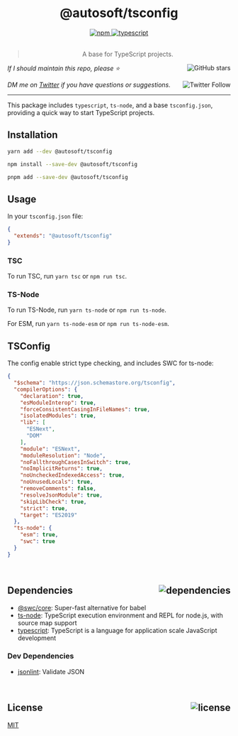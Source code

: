 <div align="center">
  <h1>@autosoft/tsconfig</h1>
  <a href="https://npmjs.com/package/autosoft/tsconfig">
    <img alt="npm" src="https://img.shields.io/npm/v/@autosoft/tsconfig.svg">
  </a>
  <a href="https://github.com/autosoftoss/tsconfig">
    <img alt="typescript" src="https://img.shields.io/github/languages/top/autosoftoss/tsconfig.svg">
  </a>
</div>

<br />

<blockquote align="center">A base for TypeScript projects.</blockquote>

_If I should maintain this repo, please ⭐️_
<a href="https://github.com/autosoftoss/tsconfig">
  <img align="right" alt="GitHub stars" src="https://img.shields.io/github/stars/autosoftoss/tsconfig?label=%E2%AD%90%EF%B8%8F&style=social">
</a>

_DM me on [Twitter](https://twitter.com/bconnorwhite) if you have questions or suggestions._
<a href="https://twitter.com/bconnorwhite">
  <img align="right" alt="Twitter Follow" src="https://img.shields.io/twitter/url?label=%40bconnorwhite&style=social&url=https%3A%2F%2Ftwitter.com%2Fbconnorwhite">
</a>

---

This package includes `typescript`, `ts-node`, and a base `tsconfig.json`, providing a quick way to start TypeScript projects.

## Installation

```sh
yarn add --dev @autosoft/tsconfig
```

```sh
npm install --save-dev @autosoft/tsconfig
```

```sh
pnpm add --save-dev @autosoft/tsconfig
```

## Usage

In your `tsconfig.json` file:

```json
{
  "extends": "@autosoft/tsconfig"
}
```

### TSC

To run TSC, run `yarn tsc` or `npm run tsc`.

### TS-Node

To run TS-Node, run `yarn ts-node` or `npm run ts-node`.

For ESM, run `yarn ts-node-esm` or `npm run ts-node-esm`.

## TSConfig

The config enable strict type checking, and includes SWC for ts-node:

```json
{
  "$schema": "https://json.schemastore.org/tsconfig",
  "compilerOptions": {
    "declaration": true,
    "esModuleInterop": true,
    "forceConsistentCasingInFileNames": true,
    "isolatedModules": true,
    "lib": [
      "ESNext",
      "DOM"
    ],
    "module": "ESNext",
    "moduleResolution": "Node",
    "noFallthroughCasesInSwitch": true,
    "noImplicitReturns": true,
    "noUncheckedIndexedAccess": true,
    "noUnusedLocals": true,
    "removeComments": false,
    "resolveJsonModule": true,
    "skipLibCheck": true,
    "strict": true,
    "target": "ES2019"
  },
  "ts-node": {
    "esm": true,
    "swc": true
  }
}
```

<br />

<h2 id="dependencies">Dependencies<a href="https://www.npmjs.com/package/autosoft/tsconfig?activeTab=dependencies"><img align="right" alt="dependencies" src="https://img.shields.io/librariesio/release/npm/@autosoft/tsconfig.svg"></a></h2>

- [@swc/core](https://www.npmjs.com/package/@swc/core): Super-fast alternative for babel
- [ts-node](https://www.npmjs.com/package/ts-node): TypeScript execution environment and REPL for node.js, with source map support
- [typescript](https://www.npmjs.com/package/typescript): TypeScript is a language for application scale JavaScript development

<h3 id="dev-dependencies">Dev Dependencies</h3>

- [jsonlint](https://www.npmjs.com/package/jsonlint): Validate JSON

<br />

<h2 id="license">License <a href="https://opensource.org/licenses/MIT"><img align="right" alt="license" src="https://img.shields.io/npm/l/@autosoft/tsconfig.svg"></a></h2>

[MIT](https://opensource.org/licenses/MIT)
